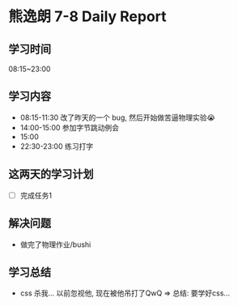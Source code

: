 
# 熊逸朗 7-8 Daily Report

## 学习时间

08:15~23:00

## 学习内容

- 08:15-11:30 改了昨天的一个 bug, 然后开始做苦逼物理实验😭
- 14:00-15:00 参加字节跳动例会
- 15:00  
- 22:30-23:00 练习打字

## 这两天的学习计划

- [ ] 完成任务1

## 解决问题

- 做完了物理作业/bushi

## 学习总结

- css 杀我... 以前忽视他, 现在被他吊打了QwQ => 总结: 要学好css...